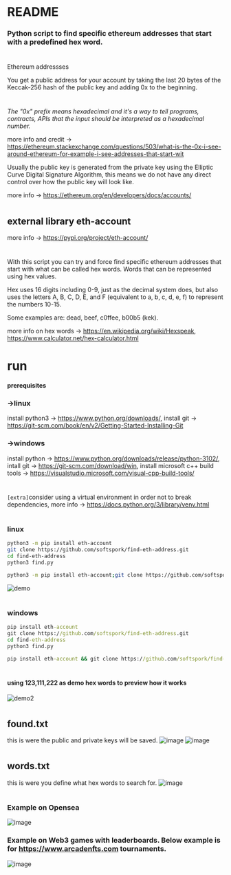 # README

### Python script to find specific ethereum addresses that start with a predefined hex word.
#

Ethereum addressses 

You get a public address for your account by taking the last 20 bytes of the Keccak-256 hash of the public key and adding 0x to the beginning.
#
*The "0x" prefix means hexadecimal and it's a way to tell programs, contracts, APIs that the input should be interpreted as a hexadecimal number.*

more info and credit -> https://ethereum.stackexchange.com/questions/503/what-is-the-0x-i-see-around-ethereum-for-example-i-see-addresses-that-start-wit

Usually the public key is generated from the private key using the Elliptic Curve Digital Signature Algorithm, this means we do not have any direct control over how the public key will look like.

more info -> https://ethereum.org/en/developers/docs/accounts/
#
## external library eth-account
more info -> https://pypi.org/project/eth-account/
#
With this script you can try and force find specific ethereum addresses that start with what can be called hex words. Words that can be represented using hex values.

Hex uses 16 digits including 0-9, just as the decimal system does, but also uses the letters A, B, C, D, E, and F (equivalent to a, b, c, d, e, f) to represent the numbers 10-15.

Some examples are: dead, beef, c0ffee, b00b5 (kek).

more info on hex words -> https://en.wikipedia.org/wiki/Hexspeak,
https://www.calculator.net/hex-calculator.html


# run
#### prerequisites
### ->linux
install python3 -> https://www.python.org/downloads/,
install git -> https://git-scm.com/book/en/v2/Getting-Started-Installing-Git
### ->windows
install python -> https://www.python.org/downloads/release/python-3102/,
intall git -> https://git-scm.com/download/win,
install microsoft c++ build tools -> https://visualstudio.microsoft.com/visual-cpp-build-tools/
#
```[extra]```consider using a virtual environment in order not to break dependencies, more info -> https://docs.python.org/3/library/venv.html
#
### linux
```bash
python3 -m pip install eth-account
git clone https://github.com/softspork/find-eth-address.git
cd find-eth-address
python3 find.py
```
```bash
python3 -m pip install eth-account;git clone https://github.com/softspork/find-eth-address.git;cd find-eth-address;python3 find.py
```
![demo](https://user-images.githubusercontent.com/86022395/158577758-46016735-644b-4395-89ae-b29e069e2cb7.gif)
#
### windows
```cmd
pip install eth-account
git clone https://github.com/softspork/find-eth-address.git
cd find-eth-address
python3 find.py
```

```cmd
pip install eth-account && git clone https://github.com/softspork/find-eth-address.git && cd find-eth-address && python3 find.py
```
#
#### using 123,111,222 as demo hex words to preview how it works
![demo2](https://user-images.githubusercontent.com/86022395/158577775-4e864190-405c-4b5c-8576-9f82e980d7db.gif)
#
## found.txt
this is were the public and private keys will be saved.
![image](https://user-images.githubusercontent.com/86022395/158565749-d4b36668-8e32-461e-bbd7-963e8167fdd9.png)
![image](https://user-images.githubusercontent.com/86022395/158571165-df450f78-acfc-4e72-816a-e5e6f1752fc2.png)
#
## words.txt
this is were you define what hex words to search for.
![image](https://user-images.githubusercontent.com/86022395/158573566-c86e9843-658d-4e14-86c7-108577f49e5f.png)
#
### Example on Opensea
![image](https://user-images.githubusercontent.com/86022395/158588020-c1ec8fcf-f327-4800-95a2-b6ea466d5349.png)
### Example on Web3 games with leaderboards. Below example is for https://www.arcadenfts.com tournaments.
![image](https://user-images.githubusercontent.com/86022395/158588909-d7d49cb9-8f2d-4be3-96c5-320c809f1893.png)